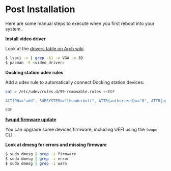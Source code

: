 # Post Installation

Here are some manual steps to execute when you first reboot into your system.

**Install video driver**

Look at the [drivers table on Arch wiki](https://wiki.archlinux.org/title/Xorg#Driver_installation).

```bash
$ lspci -v | grep -A1 -e VGA -e 3D
$ pacman -S <video_driver>
```

**Docking station udev rules**

Add a udev rule to automatically connect Docking station devices:

```bash
cat > /etc/udev/rules.d/99-removable.rules <<EOF

ACTION=="add", SUBSYSTEM=="thunderbolt", ATTR{authorized}=="0", ATTR{authorized}="1"

EOF
```

[**fwupd firmware update**](https://wiki.archlinux.org/title/Fwupd)

You can upgrade some devices firmware, including UEFI using the `fwupd` CLI.

**Look at dmesg for errors and missing firmware**

```bash
$ sudo dmesg | grep -i firmware
$ sudo dmesg | grep -i error
$ sudo dmesg | grep -i warn
```
